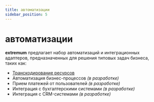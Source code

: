 ```yaml
---
title: автоматизации
sidebar_position: 5
---
```


# автоматизации

**extremum** предлагает набор автоматизаций и интеграционных адаптеров, предназначенных для решения типовых задач бизнеса, таких как:
- [Транскодирование ресурсов](/ru/data/automations/transcoder)
- Автоматизация бизнес-процессов *(в разработке)*
- Прием платежей от пользователей *(в разработке)*
- Интеграция с бухгалтерскими системами *(в разработке)*
- Интеграция с CRM-системами *(в разработке)*

